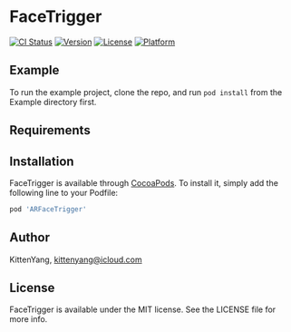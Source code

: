 # FaceTrigger

[![CI Status](https://img.shields.io/travis/kittenyang@icloud.com/FaceTrigger.svg?style=flat)](https://travis-ci.org/kittenyang@icloud.com/FaceTrigger)
[![Version](https://img.shields.io/cocoapods/v/FaceTrigger.svg?style=flat)](https://cocoapods.org/pods/ARFaceTrigger)
[![License](https://img.shields.io/cocoapods/l/FaceTrigger.svg?style=flat)](https://cocoapods.org/pods/ARFaceTrigger)
[![Platform](https://img.shields.io/cocoapods/p/FaceTrigger.svg?style=flat)](https://cocoapods.org/pods/ARFaceTrigger)

## Example

To run the example project, clone the repo, and run `pod install` from the Example directory first.

## Requirements

## Installation

FaceTrigger is available through [CocoaPods](https://cocoapods.org). To install
it, simply add the following line to your Podfile:

```ruby
pod 'ARFaceTrigger'
```

## Author

KittenYang, kittenyang@icloud.com

## License

FaceTrigger is available under the MIT license. See the LICENSE file for more info.
